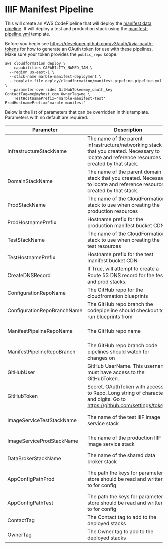
# IIIF Manifest Pipeline

This will create an AWS CodePipeline that will deploy the [manifest data pipeline](https://github.com/ndlib/marble-manifest-pipeline). It will deploy a test and production stack using the [manifest-pipeline.yml](/deploy/cloudformation/manifest-pipeline.yml) template.

Before you begin see https://developer.github.com/v3/auth/#via-oauth-tokens for how to generate an OAuth token for use with these pipelines. Make sure your token provides the `public_repo` scope.

```console
aws cloudformation deploy \
  --capabilities CAPABILITY_NAMED_IAM \
  --region us-east-1 \
  --stack-name marble-manifest-deployment \
  --template-file deploy/cloudformation/manifest-pipeline-pipeline.yml \
  --parameter-overrides GitHubToken=my_oauth_key ContactTag=me@myhost.com OwnerTag=me \
    TestHostnamePrefix='marble-manifest-test' ProdHostnamePrefix='marble-manifest'
```

Below is the list of parameters that can be overridden in this template. Parameters with no default are required.

| Parameter | Description | Default |
|-----------|-------------|---------|
| InfrastructureStackName | The name of the parent infrastructure/networking stack that you created. Necessary to locate and reference resources created by that stack. | marble-app-infrastructure |
| DomainStackName | The name of the parent domain stack that you created. Necessary to locate and reference resources created by that stack. | marble-domain |
| ProdStackName | The name of the CloudFormation stack to use when creating the production resources | marble-manifest-prod |
| ProdHostnamePrefix | Hostname prefix for the production manifest bucket CDN |  |
| TestStackName | The name of the CloudFormation stack to use when creating the test resources | marble-manifest-test |
| TestHostnamePrefix | Hostname prefix for the test manifest bucket CDN |  |
| CreateDNSRecord | If True, will attempt to create a Route 53 DNS record for the test and prod stacks. | True |
| ConfigurationRepoName | The GitHub repo for the cloudfromation blueprints | marble-blueprints |
| ConfigurationRepoBranchName | The GitHub repo branch the codepipeline should checkout to run blueprints from | master |
| ManifestPipelineRepoName | The GitHub repo name | marble-manifest-pipeline |
| ManifestPipelineRepoBranch | The GitHub repo branch code pipelines should watch for changes on | master |
| GitHubUser | GitHub UserName. This username must have access to the GitHubToken. | ndlib |
| GitHubToken | Secret. OAuthToken with access to Repo. Long string of characters and digits. Go to https://github.com/settings/tokens |  |
| ImageServiceTestStackName | The name of the test IIIF image service stack | marble-image-service-test |
| ImageServiceProdStackName | The name of the production IIIF image service stack | marble-image-service-prod |
| DataBrokerStackName | The name of the shared data broker stack | marble-data-broker |
| AppConfigPathProd | The path the keys for parameter store should be read and written to for config | /all/marble-manifest-pipeline-prod |
| AppConfigPathTest | The path the keys for parameter store should be read and written to for config | /all/marble-manifest-pipeline-test |
| ContactTag | The Contact tag to add to the deployed stacks |  |
| OwnerTag | The Owner tag to add to the deployed stacks |||
